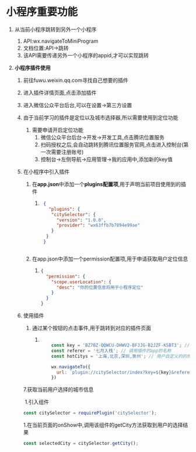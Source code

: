 # 小程序重要功能

1. 从当前小程序跳转到另外一个小程序

   1. API:wx.navigateToMiniProgram
   2. 文档位置:API->跳转
   3. 该API需要传递另外一个小程序的appid,才可以实现跳转

2. **小程序插件使用**

   1. 前往fuwu.weixin.qq.com寻找自己想要的插件

   2. 进入插件详情页面,点击添加插件

   3. 进入微信公众平台后台,可以在设置->第三方设置

   4. 由于当前学习的插件是定位以及城市选择器,所以需要使用到定位功能

      1. 需要申请开启定位功能
         1. 微信公众平台后台->开发->开发工具,点击腾讯位置服务
         2. 扫码授权之后,会自动跳转到腾讯位置服务官网,点击进入控制台(第一次需要注册账号)
         3. 控制台->左侧导航->应用管理->我的应用中,添加新的key值

   5. 在小程序中引入插件

      1. 在**app.json**中添加一个**plugins配置项**,用于声明当前项目使用到的插件

         1. ```json
             {
               "plugins": {
                "citySelector": {
                  "version": "1.0.0",
                  "provider": "wx63ffb7b7894e99ae"
                }
              }
             }
             ```
            ```

            ```


      2. 在app.json中添加一个permission配置项,用于申请获取用户定位信息

         1. ```json
            {
              "permission": {
                "scope.userLocation": {
                  "desc": "你的位置信息将用于小程序定位"
                }
              }
            }
            ```

   6. 使用插件

      1. 通过某个按钮的点击事件,用于跳转到对应的插件页面

         1. ```javascript

                const key = 'BZ7BZ-QQWCU-DHWV2-BFJJG-B2JZF-KSBT3'; // 使用在腾讯位置服务申请的key
                const referer = '七月入栈'; // 调用插件的app的名称
                const hotCitys = '上海,北京,深圳,泉州'; // 用户自定义的的热门城市

                wx.navigateTo({
                  url: `plugin://citySelector/index?key=${key}&referer=${referer}&hotCitys=${hotCitys}`,
                })
            ```

      7.获取当前用户选择的城市信息

      ​	1.引入组件

      ```javascript
      const citySelector = requirePlugin('citySelector');
      ```

      ​	1.在当前页面的onShow中,调用该组件的getCity方法获取到用户的选择结果

      ```javascript
      const selectedCity = citySelector.getCity();
      ```
